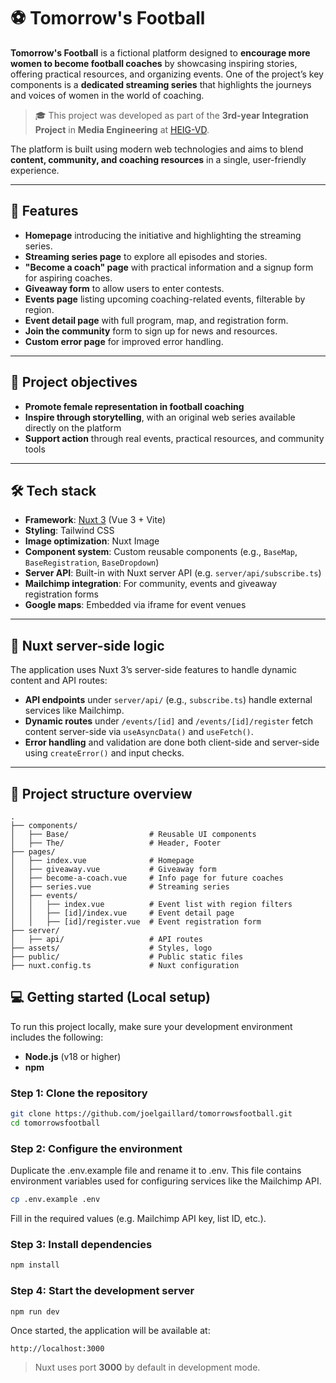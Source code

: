 # ⚽ Tomorrow's Football

**Tomorrow's Football** is a fictional platform designed to **encourage more women to become football coaches** by showcasing inspiring stories, offering practical resources, and organizing events. One of the project’s key components is a **dedicated streaming series** that highlights the journeys and voices of women in the world of coaching.

> 🎓 This project was developed as part of the **3rd-year Integration Project** in **Media Engineering** at [HEIG-VD](https://heig-vd.ch).

The platform is built using modern web technologies and aims to blend **content, community, and coaching resources** in a single, user-friendly experience.

---

## 🚀 Features

- **Homepage** introducing the initiative and highlighting the streaming series.
- **Streaming series page** to explore all episodes and stories.
- **"Become a coach" page** with practical information and a signup form for aspiring coaches.
- **Giveaway form** to allow users to enter contests.
- **Events page** listing upcoming coaching-related events, filterable by region.
- **Event detail page** with full program, map, and registration form.
- **Join the community** form to sign up for news and resources.
- **Custom error page** for improved error handling.

---

## 🧠 Project objectives

- **Promote female representation in football coaching**
- **Inspire through storytelling**, with an original web series available directly on the platform
- **Support action** through real events, practical resources, and community tools

---

## 🛠️ Tech stack

- **Framework**: [Nuxt 3](https://nuxt.com/) (Vue 3 + Vite)
- **Styling**: Tailwind CSS
- **Image optimization**: Nuxt Image
- **Component system**: Custom reusable components (e.g., `BaseMap`, `BaseRegistration`, `BaseDropdown`)
- **Server API**: Built-in with Nuxt server API (e.g. `server/api/subscribe.ts`)
- **Mailchimp integration**: For community, events and giveaway registration forms
- **Google maps**: Embedded via iframe for event venues

---

## 🧩 Nuxt server-side logic

The application uses Nuxt 3’s server-side features to handle dynamic content and API routes:

- **API endpoints** under `server/api/` (e.g., `subscribe.ts`) handle external services like Mailchimp.
- **Dynamic routes** under `/events/[id]` and `/events/[id]/register` fetch content server-side via `useAsyncData()` and `useFetch()`.
- **Error handling** and validation are done both client-side and server-side using `createError()` and input checks.

---

## 📁 Project structure overview

```plaintext
.
├── components/
│   ├── Base/                  # Reusable UI components
│   ├── The/                   # Header, Footer
├── pages/
│   ├── index.vue              # Homepage
│   ├── giveaway.vue           # Giveaway form
│   ├── become-a-coach.vue     # Info page for future coaches
│   ├── series.vue             # Streaming series
│   ├── events/
│   │   ├── index.vue          # Event list with region filters
│   │   ├── [id]/index.vue     # Event detail page
│   │   ├── [id]/register.vue  # Event registration form
├── server/
│   ├── api/                   # API routes
├── assets/                    # Styles, logo
├── public/                    # Public static files
├── nuxt.config.ts             # Nuxt configuration
```

## 💻 Getting started (Local setup)

To run this project locally, make sure your development environment includes the following:

- **Node.js** (v18 or higher)
- **npm**

### Step 1: Clone the repository

```bash
git clone https://github.com/joelgaillard/tomorrowsfootball.git
cd tomorrowsfootball
```


### Step 2: Configure the environment

Duplicate the .env.example file and rename it to .env. This file contains environment variables used for configuring services like the Mailchimp API.

```bash
cp .env.example .env
```

Fill in the required values (e.g. Mailchimp API key, list ID, etc.).

### Step 3: Install dependencies

```bash
npm install
```

### Step 4: Start the development server

```bash
npm run dev
```

Once started, the application will be available at:

```
http://localhost:3000
```

> Nuxt uses port **3000** by default in development mode.